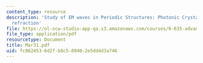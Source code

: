 ```yaml
---
content_type: resource
description: 'Study of EM waves in Periodic Structures: Photonic Crystals and Negative
  refraction'
file: https://ol-ocw-studio-app-qa.s3.amazonaws.com/courses/6-635-advanced-electromagnetism-spring-2003/fc8624536d2fb8c589402e5dd4d3a746_Mar31.pdf
file_type: application/pdf
resourcetype: Document
title: Mar31.pdf
uid: fc862453-6d2f-b8c5-8940-2e5dd4d3a746
---
```


